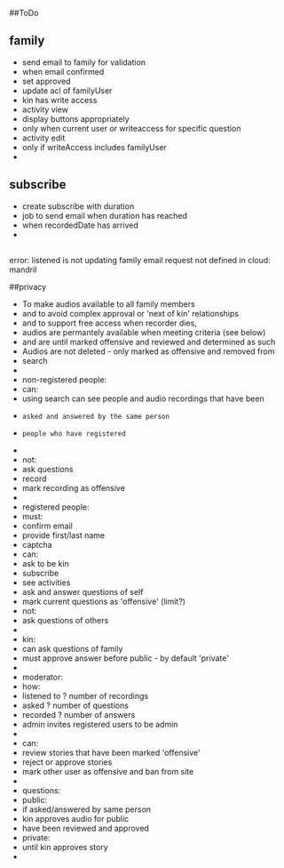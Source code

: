 ##ToDo
## family
* send email to family for validation
* when email confirmed 
*   set approved 
* update acl of familyUser
*   kin has write access
* activity view
*   display buttons appropriately
*   only when current user or writeaccess for specific question
* activity edit
*   only if writeAccess includes familyUser
*
## subscribe
*  create subscribe with duration
*  job to send email when duration has reached
*    when recordedDate has arrived
*
##
error: listened is not updating
       family email request not defined in cloud: mandril

##privacy
* To make audios available to all family members 
* and to avoid complex approval or 'next of kin' relationships
* and to support free access when recorder dies,
* audios are permantely available when meeting criteria (see below)
* and are until marked offensive and reviewed and determined as such
* Audios are not deleted - only marked as offensive and removed from
* search
* 
* non-registered people:
* can:
*   using search can see people and audio recordings that have been 
*     asked and answered by the same person
*     people who have registered
*
* not:
*   ask questions 
*   record
*   mark recording as offensive
*
* registered people:
* must:
*   confirm email
*   provide first/last name
*   captcha
* can:
*   ask to be kin
*   subscribe
*   see activities
*   ask and answer questions of self
*   mark current questions as 'offensive' (limit?)
* not:
*   ask questions of others
*
* kin:
*   can ask questions of family
*   must approve answer before public - by default 'private'
*
* moderator:
* how: 
*   listened to ? number of recordings
*   asked ? number of questions
*   recorded ? number of answers
*   admin invites registered users to be admin
*
* can:
*   review stories that have been marked 'offensive'
*   reject or approve stories    
*   mark other user as offensive and ban from site 
*
* questions:
* public: 
*   if asked/answered by same person
*   kin approves audio for public
*   have been reviewed and approved
* private:
*   until kin approves story
*   

